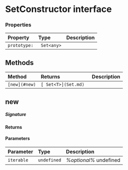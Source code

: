 # SetConstructor interface





### Properties

| Property	   | Type	| Description|
|:-------------|:-------|:-----------|
|`prototype:`      |` Set<any>` |  |




## Methods

| Method	   |  Returns	| Description|
|:-------------|:-------|:-----------|
|`[new](#new)`      | `[ Set<T>](Set.md) `|  |



## new



##### Signature

#### Returns

#### Parameters


| Parameter	   | Type    | Description |
|:-------------|:---------------|:------------|
| `iterable `    | `undefined` | _%optional%_ undefined |

